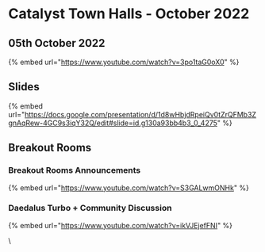 # Catalyst Town Halls - October 2022

## 05th October 2022

{% embed url="https://www.youtube.com/watch?v=3po1taG0oX0" %}

## Slides

{% embed url="https://docs.google.com/presentation/d/1d8wHbjdRpeiQv0tZrQFMb3ZgnAqRew-4GC9s3iqY32Q/edit#slide=id.g130a93bb4b3_0_4275" %}

## Breakout Rooms

### Breakout Rooms Announcements

{% embed url="https://www.youtube.com/watch?v=S3GALwmONHk" %}

### Daedalus Turbo + Community Discussion

{% embed url="https://www.youtube.com/watch?v=ikVJEjefFNI" %}

\
